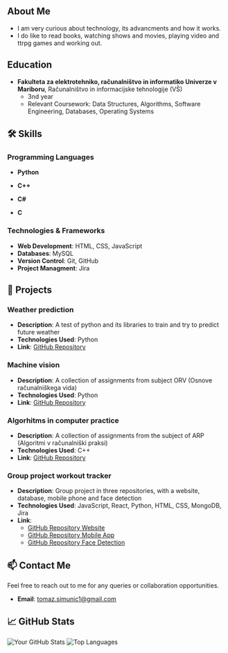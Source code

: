 ## About Me

- I am very curious about technology, its advancments and how it works.
- I do like to read books, watching shows and movies, playing video and ttrpg games and working out.

## Education

- **Fakulteta za elektrotehniko, računalništvo in informatiko Univerze v Mariboru**, Računalništvo in informacijske tehnologije (VŠ)
  - 3nd year
  - Relevant Coursework: Data Structures, Algorithms, Software Engineering, Databases, Operating Systems

## 🛠️ Skills

### Programming Languages
- **Python**
- **C++**
- **C#**

- **C**

### Technologies & Frameworks
- **Web Development**: HTML, CSS, JavaScript
- **Databases**: MySQL
- **Version Control**: Git, GitHub
- **Project Managment**: Jira

## 🚀 Projects

### Weather prediction
- **Description**: A test of python and its libraries to train and try to predict future weather
- **Technologies Used**: Python
- **Link**: [GitHub Repository](https://github.com/TomazSi/WeatherPredict)

### Machine vision
- **Description**: A collection of assignments from subject ORV (Osnove računalniškega vida)
- **Technologies Used**: Python
- **Link**: [GitHub Repository](https://github.com/TomazSi/ORV-naloge)

### Algorhitms in computer practice
- **Description**: A collection of assignments from the subject of ARP (Algoritmi v računalniški praksi)
- **Technologies Used**: C++
- **Link**: [GitHub Repository](https://github.com/TomazSi/ARP-naloge)

### Group project workout tracker
- **Description**: Group project in three repositories, with a website, database, mobile phone and face detection
- **Technologies Used**: JavaScript, React, Python, HTML, CSS, MongoDB, Jira
- **Link**:
  - [GitHub Repository Website](https://github.com/Gaalix/raziprojekt)
  - [GitHub Repository Mobile App](https://github.com/Gaalix/npoprojekt)
  - [GitHub Repository Face Detection](https://github.com/Gaalix/orvprojekt)

## 📫 Contact Me

Feel free to reach out to me for any queries or collaboration opportunities.

- **Email**: [tomaz.simunic1@gmail.com](mailto:tomaz.simunic1@gmail.com)

## 📈 GitHub Stats

![Your GitHub Stats](https://github-readme-stats.vercel.app/api?username=TomazSi&show_icons=true&theme=radical)
![Top Languages](https://github-readme-stats.vercel.app/api/top-langs/?username=TomazSi&layout=compact&theme=radical)

